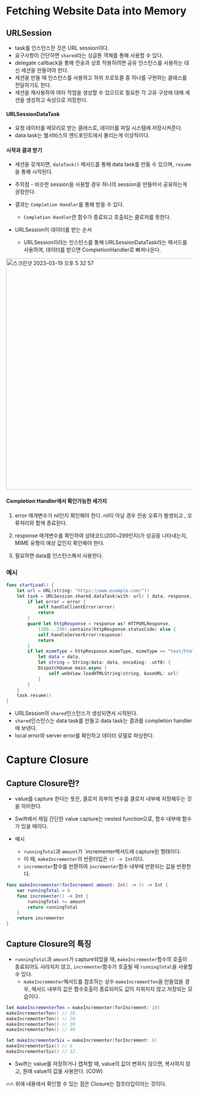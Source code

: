 # Fetching Website Data into Memory



## URLSession

- task를 인스턴스한 것은 URL session이다.
- 요구사항이 간단하면 `shared`라는 싱글톤 객체를 통해 사용할 수 있다.
- delegate callback을 통해 전송과 상호 작용하려면 공유 인스턴스를 사용하는 대신 세션을 만들어야 한다.
- 세션을 만들 때 인스턴스를 사용하고 하위 프로토콜 중 하나를 구현하는 클래스를 전달하기도 한다.
- 세션을 재사용하여 여러 작업을 생성할 수 있으므로 필요한 각 고유 구성에 대해 세션을 생성하고 속성으로 저장한다.



#### URLSessionDataTask

- 요청 데이터를 메모리로 받는 클래스로, 데이터를 파일 시스템에 저장시켜준다.
- data task는 웹서비스의 엔드포인트에서 불리는게 이상적이다.



#### 시작과 결과 받기

- 세션을 갖게되면, `dataTask()` 메서드를 통해 data task를 만들 수 있으며, `resume`을 통해 시작된다.
- 주의점 - 비슷한 session을 사용할 경우 하나의 session을 만들어서 공유하는게 권장한다.
- 결과는 `Completion Handler`를 통해 받을 수 있다.
  - `Completion Handler`란 함수가 종료되고 호출되는 클로저를 뜻한다.

- URLSession이 데이터를 받는 순서 
  - URLSession이라는 인스턴스를 통해 URLSessionDataTask라는 메서드를 사용하여, 데이터를 받으면 CompletionHandler로 빠져나온다.

<img width="622" alt="스크린샷 2023-03-19 오후 5 32 57" src="https://user-images.githubusercontent.com/88870642/226163159-9f6c32a0-fcc0-4987-b8c1-e7195ab0b3b4.png">



#### Completion Handler에서 확인가능한 세가지

1. error 매개변수가 nil인지 확인해야 한다. nil이 아닐 경우 전송 오류가 발생되고 , 오류처리와 함께 종료된다.

2. response 매개변수를 확인하여 상태코드(200~299인지)가 성공을 나타내는지, MIME 유형이 예상 값인지 확인해야 한다.
3. 필요하면 data를 인스턴스해서 사용한다.



### 예시

```swift
func startLoad() {
    let url = URL(string: "https://www.example.com/")!
    let task = URLSession.shared.dataTask(with: url) { data, response, error in
        if let error = error {
            self.handleClientError(error)
            return
        }
        guard let httpResponse = response as? HTTPURLResponse,
            (200...299).contains(httpResponse.statusCode) else {
            self.handleServerError(response)
            return
        }
        if let mimeType = httpResponse.mimeType, mimeType == "text/html",
            let data = data,
            let string = String(data: data, encoding: .utf8) {
            DispatchQueue.main.async {
                self.webView.loadHTMLString(string, baseURL: url)
            }
        }
    }
    task.resume()
}
```

- URLSession의 `shared`인스턴스가 생성되면서 시작된다.
- `shared`인스턴스는 data task를 만들고 data task는 결과를 completion handler에 보낸다.
- local error와 server error를 확인하고 데이터 모델로 파싱한다.





# Capture Closure

## Capture Closure란?

- value를 capture 한다는 뜻은, 클로저 외부의 변수를 클로저 내부에 저장해두는 것을 의미한다.

- Swift에서 제일 간단한 value capture는 nested function으로, 함수 내부에 함수가 있을 때이다.
- 예시
  - `runningTotal`과 `amount`가 `incrementer메서드에 capture된 형태이다.
  - 이 때, `makeIncrementer`의 반환타입은 `() -> Int`이다.
  - `incrementer`함수를 반환하여 `incrementer`함수 내부에 반환되는 값을 반환한다.

```Swift
func makeIncrementer(forIncrement amount: Int) -> () -> Int {
    var runningTotal = 0
    func incrementer() -> Int {
        runningTotal += amount
        return runningTotal
    }
    return incrementer
}
```



## Capture Closure의 특징 

- `runningTotal`과 `amount`가 capture되었을 때, `makeIncrementer`함수의 호출이 종료되어도 사라지지 않고, `incrementer`함수가 호출될 때 `runningTotal`을 사용할 수 있다.
  - `makeIncrementer`메서드를 참조하는 상수 `makeIncrementTen`을 만들었을 경우, 메서드 내부의 값은 함수호출이 종료되어도 값이 지워지지 않고 저장되는 모습이다.

```swift
let makeIncrementerTen = makeIncrementer(forIncrement: 10)
makeIncrementerTen() // 10
makeIncrementerTen() // 20
makeIncrementerTen() // 30
makeIncrementerTen() // 40

let makeIncrementerSix = makeIncrementer(forIncrement: 6)
makeIncrementerSix() // 6
makeIncrementerSix() // 12
```

- Swift는 value를 저장하거나 캡쳐할 때, value의 값이 변하지 않으면, 복사하지 않고, 원래 value의 값을 사용한다. (COW)



🔥🔥 위에 내용에서 확인할 수 있는 점은 Closure는 참조타입이라는 것이다. 



